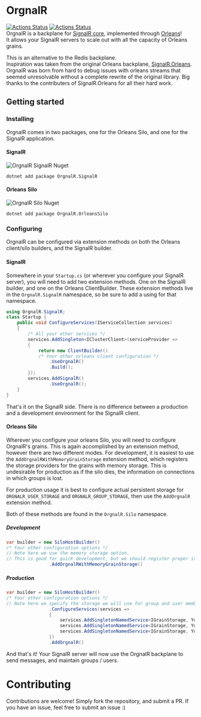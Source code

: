 # OrgnalR

[![Actions Status](https://github.com/LiamMorrow/OrgnalR/workflows/build/badge.svg)](https://github.com/LiamMorrow/OrgnalR/actions)
[![Actions Status](https://github.com/LiamMorrow/OrgnalR/workflows/test/badge.svg)](https://github.com/LiamMorrow/OrgnalR/actions)  
OrgnalR is a backplane for [SignalR core](https://github.com/aspnet/AspNetCore/tree/master/src/SignalR), implemented through [Orleans](https://github.com/dotnet/orleans)!  
It allows your SignalR servers to scale out with all the capacity of Orleans grains.

This is an alternative to the Redis backplane.  
Inspiration was taken from the original Orleans backplane, [SignalR.Orleans](https://github.com/OrleansContrib/SignalR.Orleans). OrgnalR was born from hard to debug issues with orleans streams that seemed unresolvable without a complete rewrite of the original library.  Big thanks to the contributers of SignalR.Orleans for all their hard work.

## Getting started

### Installing

OrgnalR comes in two packages, one for the Orleans Silo, and one for the SignalR application.

#### SignalR

![OrgnalR SignalR Nuget](https://img.shields.io/nuget/v/OrgnalR.SignalR?logo=SignalR)
```
dotnet add package OrgnalR.SignalR
```

#### Orleans Silo
![OrgnalR Silo Nuget](https://img.shields.io/nuget/v/OrgnalR.OrleansSilo?logo=OrleansSilo)
```
dotnet add package OrgnalR.OrleansSilo
```

### Configuring

OrgnalR can be configured via extension methods on both the Orleans client/silo builders, and the SignalR builder.

#### SignalR

Somewhere in your `Startup.cs` (or wherever you configure your SignalR server), you will need to add two extension methods. One on the SignalR builder, and one on the Orleans ClientBuilder. These extension methods live in the `OrgnalR.SignalR` namespace, so be sure to add a using for that namespace.

```c#
using OrgnalR.SignalR;
class Startup {
    public void ConfigureServices(IServiceCollection services)
    {
        /* All your other services */
        services.AddSingleton<IClusterClient>(serviceProvider =>
        {
            return new ClientBuilder()
            /* Your other orleans client configuration */
                .UseOrgnalR()
                .Build();
        });
        services.AddSignalR()
                .UseOrgnalR();
    }
}
```

That's it on the SignalR side. There is no difference between a production and a development environment for the SignalR client.

#### Orleans Silo

Wherever you configure your orleans Silo, you will need to configure OrgnalR's grains. This is again accomplished by an extension method, however there are two different modes. For development, it is easiest to use the `AddOrgnalRWithMemoryGrainStorage` extension method, which registers the storage providers for the grains with memory storage. This is undesirable for production as if the silo dies, the information on connections in which groups is lost.

For production usage it is best to configure actual persistent storage for `ORGNALR_USER_STORAGE` and `ORGNALR_GROUP_STORAGE`, then use the `AddOrgnalR` extension method.

Both of these methods are found in the `OrgnalR.Silo` namespace.

##### Development

```c#
var builder = new SiloHostBuilder()
/* Your other configuration options */
// Note here we use the memory storage option.
// This is good for quick development, but we should register proper storage for production
                .AddOrgnalRWithMemoryGrainStorage()
```

##### Production

```c#
var builder = new SiloHostBuilder()
/* Your other configuration options */
// Note here we specify the storage we will use for group and user membership
                .ConfigureServices(services =>
                {
                    services.AddSingletonNamedService<IGrainStorage, YourStorageProvider>(Extensions.USER_STORAGE_PROVIDER);
                    services.AddSingletonNamedService<IGrainStorage, YourStorageProvider>(Extensions.GROUP_STORAGE_PROVIDER);
                    services.AddSingletonNamedService<IGrainStorage, YourStorageProvider>(Extensions.MESSAGE_STORAGE_PROVIDER);
                })
                .AddOrgnalR()
```

And that's it! Your SignalR server will now use the OrgnalR backplane to send messages, and maintain groups / users.

# Contributing

Contributions are welcome! Simply fork the repository, and submit a PR. If you have an issue, feel free to submit an issue :)
